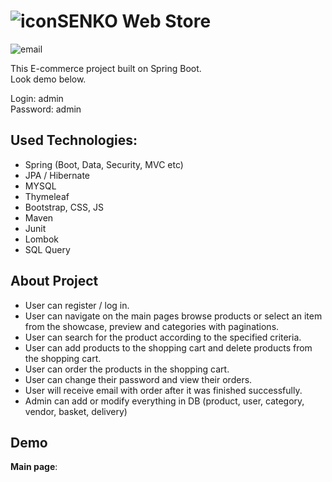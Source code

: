 # ![icon](https://user-images.githubusercontent.com/71443826/190462552-83a4263b-f2d2-4814-a6c0-850dc89438d2.png)SENKO Web Store



![email](https://user-images.githubusercontent.com/71443826/190460590-41f6e112-8821-4115-8816-6704312854b2.gif)


This E-commerce project built on Spring Boot.<br>
Look demo below.

Login: admin <br>
Password: admin

## Used Technologies:

* Spring (Boot, Data, Security, MVC etc)
* JPA / Hibernate
* MYSQL
* Thymeleaf
* Bootstrap, CSS, JS
* Maven
* Junit
* Lombok
* SQL Query

## About Project
* User can register / log in.
* User can navigate on the main pages browse products or select an item from the showcase, preview and categories with paginations.
* User can search for the product according to the specified criteria.
* User can add products to the shopping cart and delete products from the shopping cart.
* User can order the products in the shopping cart.
* User can change their password and view their orders.
* User will receive email with order after it was finished successfully.
* Admin can add or modify everything in DB (product, user, category, vendor, basket, delivery)
## Demo
**Main page**:



